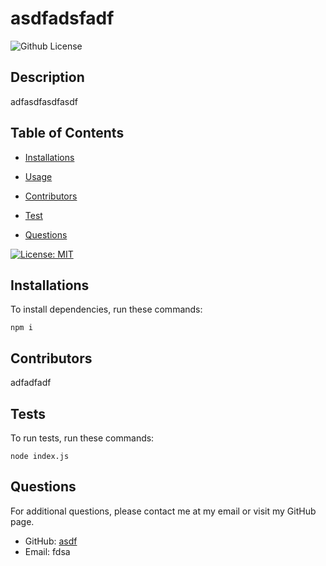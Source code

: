 # asdfadsfadf
  ![Github License](https://img.shields.io/badge/License-MIT-yellow.svg)

## Description 

  adfasdfasdfasdf

  ## Table of Contents 

  * [Installations](#installations)

  * [Usage](#usage)
  
  * [Contributors](#contributors)

  * [Test](#tests)

  * [Questions](#questions)

  [![License: MIT](https://img.shields.io/badge/License-MIT-yellow.svg)](https://opensource.org/licenses/MIT)
  
  ## Installations

  To install dependencies, run these commands:

  ```
  npm i
  ```

  ## Contributors

  adfadfadf

  ## Tests

  To run tests, run these commands:

  ```
  node index.js
  ```

  ## Questions

  For additional questions, please contact me at my email or visit my GitHub page.

  - GitHub: [asdf](https://github.com/asdf/)
  - Email:  fdsa
  